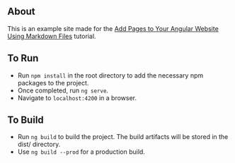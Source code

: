 ## About

This is an example site made for the [Add Pages to Your Angular Website Using Markdown Files](https://www.makeuseof.com/angular-markdown-files-website/) tutorial.

## To Run

- Run `npm install` in the root directory to add the necessary npm packages to the project.
- Once completed, run `ng serve`.
- Navigate to `localhost:4200` in a browser.

## To Build

- Run `ng build` to build the project. The build artifacts will be stored in the dist/ directory.
- Use `ng build --prod` for a production build.

